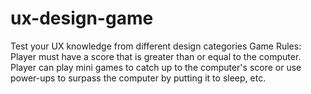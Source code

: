 # ux-design-game
Test your UX knowledge from different design categories
Game Rules:
Player must have a score that is greater than or equal to the computer.
Player can play mini games to catch up to the computer's score or use power-ups to surpass the computer by putting it to sleep, etc.


